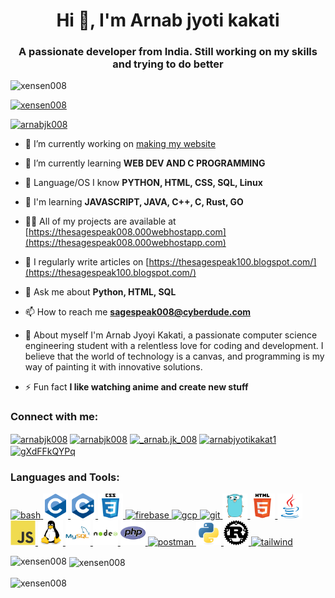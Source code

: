 <h1 align="center">Hi 👋, I'm Arnab jyoti kakati</h1>
<h3 align="center">A passionate developer from India. Still working on my skills and trying to do better</h3>

<p align="left"> <img src="https://komarev.com/ghpvc/?username=xensen008&label=Profile%20views&color=0e75b6&style=flat" alt="xensen008" /> </p>

<p align="left"> <a href="https://github.com/ryo-ma/github-profile-trophy"><img src="https://github-profile-trophy.vercel.app/?username=xensen008" alt="xensen008" /></a> </p>

<p align="left"> <a href="https://twitter.com/arnabjk008" target="blank"><img src="https://img.shields.io/twitter/follow/arnabjk008?logo=twitter&style=for-the-badge" alt="arnabjk008" /></a> </p>

- 🔭 I’m currently working on [making my website](https://thesagespeak008.000webhostapp.com)

- 🌱 I’m currently learning **WEB DEV AND C PROGRAMMING**

- 👯 Language/OS I know **PYTHON, HTML, CSS, SQL, Linux**

- 🤝 I'm learning **JAVASCRIPT, JAVA, C++, C, Rust, GO**

- 👨‍💻 All of my projects are available at [https://thesagespeak008.000webhostapp.com](https://thesagespeak008.000webhostapp.com)

- 📝 I regularly write articles on [https://thesagespeak100.blogspot.com/](https://thesagespeak100.blogspot.com/)

- 💬 Ask me about **Python, HTML, SQL**

- 📫 How to reach me **sagespeak008@cyberdude.com**

- 📄 About myself I'm Arnab Jyoyi Kakati, a passionate computer science engineering student with a relentless love for coding and development. I believe that the world of technology is a canvas, and programming is my way of painting it with innovative solutions.

- ⚡ Fun fact **I like watching anime and create new stuff**

<h3 align="left">Connect with me:</h3>
<p align="left">
<a href="https://twitter.com/arnabjk008" target="blank"><img align="center" src="https://raw.githubusercontent.com/rahuldkjain/github-profile-readme-generator/master/src/images/icons/Social/twitter.svg" alt="arnabjk008" height="30" width="40" /></a>
<a href="https://linkedin.com/in/arnabjk008" target="blank"><img align="center" src="https://raw.githubusercontent.com/rahuldkjain/github-profile-readme-generator/master/src/images/icons/Social/linked-in-alt.svg" alt="arnabjk008" height="30" width="40" /></a>
<a href="https://instagram.com/_arnab.jk_008" target="blank"><img align="center" src="https://raw.githubusercontent.com/rahuldkjain/github-profile-readme-generator/master/src/images/icons/Social/instagram.svg" alt="_arnab.jk_008" height="30" width="40" /></a>
<a href="https://www.hackerearth.com/arnabjyotikakat1" target="blank"><img align="center" src="https://raw.githubusercontent.com/rahuldkjain/github-profile-readme-generator/master/src/images/icons/Social/hackerearth.svg" alt="arnabjyotikakat1" height="30" width="40" /></a>
<a href="https://discord.gg/gXdFFkQYPq" target="blank"><img align="center" src="https://raw.githubusercontent.com/rahuldkjain/github-profile-readme-generator/master/src/images/icons/Social/discord.svg" alt="gXdFFkQYPq" height="30" width="40" /></a>
</p>

<h3 align="left">Languages and Tools:</h3>
<p align="left"> <a href="https://www.gnu.org/software/bash/" target="_blank" rel="noreferrer"> <img src="https://www.vectorlogo.zone/logos/gnu_bash/gnu_bash-icon.svg" alt="bash" width="40" height="40"/> </a> <a href="https://www.cprogramming.com/" target="_blank" rel="noreferrer"> <img src="https://raw.githubusercontent.com/devicons/devicon/master/icons/c/c-original.svg" alt="c" width="40" height="40"/> </a> <a href="https://www.w3schools.com/cpp/" target="_blank" rel="noreferrer"> <img src="https://raw.githubusercontent.com/devicons/devicon/master/icons/cplusplus/cplusplus-original.svg" alt="cplusplus" width="40" height="40"/> </a> <a href="https://www.w3schools.com/css/" target="_blank" rel="noreferrer"> <img src="https://raw.githubusercontent.com/devicons/devicon/master/icons/css3/css3-original-wordmark.svg" alt="css3" width="40" height="40"/> </a> <a href="https://firebase.google.com/" target="_blank" rel="noreferrer"> <img src="https://www.vectorlogo.zone/logos/firebase/firebase-icon.svg" alt="firebase" width="40" height="40"/> </a> <a href="https://cloud.google.com" target="_blank" rel="noreferrer"> <img src="https://www.vectorlogo.zone/logos/google_cloud/google_cloud-icon.svg" alt="gcp" width="40" height="40"/> </a> <a href="https://git-scm.com/" target="_blank" rel="noreferrer"> <img src="https://www.vectorlogo.zone/logos/git-scm/git-scm-icon.svg" alt="git" width="40" height="40"/> </a> <a href="https://golang.org" target="_blank" rel="noreferrer"> <img src="https://raw.githubusercontent.com/devicons/devicon/master/icons/go/go-original.svg" alt="go" width="40" height="40"/> </a> <a href="https://www.w3.org/html/" target="_blank" rel="noreferrer"> <img src="https://raw.githubusercontent.com/devicons/devicon/master/icons/html5/html5-original-wordmark.svg" alt="html5" width="40" height="40"/> </a> <a href="https://www.java.com" target="_blank" rel="noreferrer"> <img src="https://raw.githubusercontent.com/devicons/devicon/master/icons/java/java-original.svg" alt="java" width="40" height="40"/> </a> <a href="https://developer.mozilla.org/en-US/docs/Web/JavaScript" target="_blank" rel="noreferrer"> <img src="https://raw.githubusercontent.com/devicons/devicon/master/icons/javascript/javascript-original.svg" alt="javascript" width="40" height="40"/> </a> <a href="https://www.linux.org/" target="_blank" rel="noreferrer"> <img src="https://raw.githubusercontent.com/devicons/devicon/master/icons/linux/linux-original.svg" alt="linux" width="40" height="40"/> </a> <a href="https://www.mysql.com/" target="_blank" rel="noreferrer"> <img src="https://raw.githubusercontent.com/devicons/devicon/master/icons/mysql/mysql-original-wordmark.svg" alt="mysql" width="40" height="40"/> </a> <a href="https://nodejs.org" target="_blank" rel="noreferrer"> <img src="https://raw.githubusercontent.com/devicons/devicon/master/icons/nodejs/nodejs-original-wordmark.svg" alt="nodejs" width="40" height="40"/> </a> <a href="https://www.php.net" target="_blank" rel="noreferrer"> <img src="https://raw.githubusercontent.com/devicons/devicon/master/icons/php/php-original.svg" alt="php" width="40" height="40"/> </a> <a href="https://postman.com" target="_blank" rel="noreferrer"> <img src="https://www.vectorlogo.zone/logos/getpostman/getpostman-icon.svg" alt="postman" width="40" height="40"/> </a> <a href="https://www.python.org" target="_blank" rel="noreferrer"> <img src="https://raw.githubusercontent.com/devicons/devicon/master/icons/python/python-original.svg" alt="python" width="40" height="40"/> </a> <a href="https://www.rust-lang.org" target="_blank" rel="noreferrer"> <img src="https://raw.githubusercontent.com/devicons/devicon/master/icons/rust/rust-plain.svg" alt="rust" width="40" height="40"/> </a> <a href="https://tailwindcss.com/" target="_blank" rel="noreferrer"> <img src="https://www.vectorlogo.zone/logos/tailwindcss/tailwindcss-icon.svg" alt="tailwind" width="40" height="40"/> </a> </p>

<p><img align="left" src="https://github-readme-stats.vercel.app/api/top-langs?username=xensen008&show_icons=true&locale=en&layout=compact" alt="xensen008" /></p>

<p>&nbsp;<img align="center" src="https://github-readme-stats.vercel.app/api?username=xensen008&show_icons=true&locale=en" alt="xensen008" /></p>

<p><img align="center" src="https://github-readme-streak-stats.herokuapp.com/?user=xensen008&" alt="xensen008" /></p>
